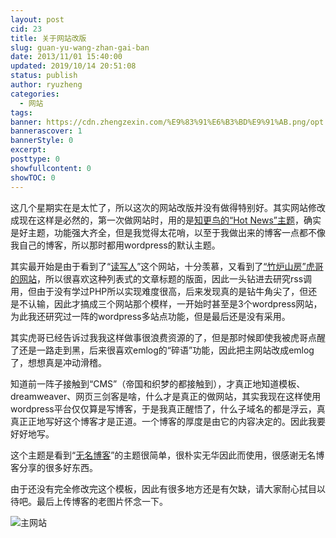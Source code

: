 ```yaml
---
layout: post
cid: 23
title: 关于网站改版
slug: guan-yu-wang-zhan-gai-ban
date: 2013/11/01 15:40:00
updated: 2019/10/14 20:51:08
status: publish
author: ryuzheng
categories: 
  - 网站
tags: 
banner: https://cdn.zhengzexin.com/%E9%83%91%E6%B3%BD%E9%91%AB.png/opt
bannerascover: 1
bannerStyle: 0
excerpt: 
posttype: 0
showfullcontent: 0
showTOC: 0
---
```



这几个星期实在是太忙了，所以这次的网站改版并没有做得特别好。其实网站修改成现在这样是必然的，第一次做网站时，用的是[知更鸟的&ldquo;Hot News&rdquo;主题](http://zmingcx.com/)，确实是好主题，功能强大齐全，但是我觉得太花哨，以至于我做出来的博客一点都不像我自己的博客，所以那时都用wordpress的默认主题。

其实最开始是由于看到了&ldquo;[读写人](http://duxieren.com)&rdquo;这个网站，十分羡慕，又看到了[&ldquo;竹炉山房&rdquo;虎哥的网站](http://synyan.net/)，所以很喜欢这种列表式的文章标题的版面，因此一头钻进去研究rss调用，但由于没有学过PHP所以实现难度很高，后来发现真的是钻牛角尖了，但还是不认输，因此才搞成三个网站那个模样，一开始时甚至是3个wordpress网站，为此我还研究过一阵的wordpress多站点功能，但是最后还是没有采用。

其实虎哥已经告诉过我我这样做事很浪费资源的了，但是那时候即使我被虎哥点醒了还是一路走到黑，后来很喜欢emlog的&ldquo;碎语&rdquo;功能，因此把主网站改成emlog了，想想真是冲动滑稽。

知道前一阵子接触到&ldquo;CMS&rdquo;（帝国和织梦的都接触到），才真正地知道模板、dreamweaver、网页三剑客是啥，什么才是真正的做网站，其实我现在这样使用wordpress平台仅仅算是写博客，于是我真正醒悟了，什么子域名的都是浮云，真真正正地写好这个博客才是正道。一个博客的厚度是由它的内容决定的。因此我要好好地写。

这个主题是看到&ldquo;[无名博客](http://blog.0907.org)&rdquo;的主题很简单，很朴实无华因此而使用，很感谢无名博客分享的很多好东西。

由于还没有完全修改完这个模板，因此有很多地方还是有欠缺，请大家耐心拭目以待吧。最后上传博客的老图片怀念一下。

![主网站](https://cdn.zhengzexin.com/%E9%83%91%E6%B3%BD%E9%91%AB.png/opt)